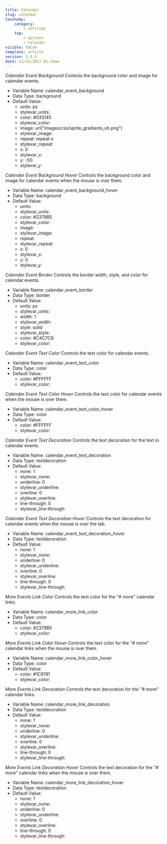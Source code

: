```yaml
---
title: Calendar
slug: calendar
taxonomy:
    category:
        - settings
    tag:
        - options
        - Calendar
visible: false
template: article
version: 5.3.4
date: 12/15/2017 01:24am
---
```


<section class='option'>

*Calendar Event Background*
Controls the background color and image for calendar events.



- Variable Name: calendar_event_background
- Data Type: background
- Default Value: 
	- units: px
	- stylevar_units: 
	- color: #033145
	- stylevar_color: 
	- image: url("images/css/sprite_gradients_vb.png")
	- stylevar_image: 
	- repeat: repeat-x
	- stylevar_repeat: 
	- x: 0
	- stylevar_x: 
	- y: -50
	- stylevar_y: 


</section>
<section class='option'>

*Calendar Event Background Hover*
Controls the background color and image for calendar events when the mouse is over them.



- Variable Name: calendar_event_background_hover
- Data Type: background
- Default Value: 
	- units: 
	- stylevar_units: 
	- color: #2379B5
	- stylevar_color: 
	- image: 
	- stylevar_image: 
	- repeat: 
	- stylevar_repeat: 
	- x: 0
	- stylevar_x: 
	- y: 0
	- stylevar_y: 


</section>
<section class='option'>

*Calendar Event Border*
Controls the border width, style, and color for calendar events.



- Variable Name: calendar_event_border
- Data Type: border
- Default Value: 
	- units: px
	- stylevar_units: 
	- width: 1
	- stylevar_width: 
	- style: solid
	- stylevar_style: 
	- color: #C4C7C8
	- stylevar_color: 


</section>
<section class='option'>

*Calendar Event Text Color*
Controls the text color for calendar events.



- Variable Name: calendar_event_text_color
- Data Type: color
- Default Value: 
	- color: #FFFFFF
	- stylevar_color: 


</section>
<section class='option'>

*Calendar Event Text Color Hover*
Controls the text color for calendar events when the mouse is over them.



- Variable Name: calendar_event_text_color_hover
- Data Type: color
- Default Value: 
	- color: #FFFFFF
	- stylevar_color: 


</section>
<section class='option'>

*Calendar Event Text Decoration*
Controls the text decoration for the text in calendar events.



- Variable Name: calendar_event_text_decoration
- Data Type: textdecoration
- Default Value: 
	- none: 1
	- stylevar_none: 
	- underline: 0
	- stylevar_underline: 
	- overline: 0
	- stylevar_overline: 
	- line-through: 0
	- stylevar_line-through: 


</section>
<section class='option'>

*Calendar Event Text Decoration Hover*
Controls the text decoration for calendar events when the mouse is over the tab.



- Variable Name: calendar_event_text_decoration_hover
- Data Type: textdecoration
- Default Value: 
	- none: 1
	- stylevar_none: 
	- underline: 0
	- stylevar_underline: 
	- overline: 0
	- stylevar_overline: 
	- line-through: 0
	- stylevar_line-through: 


</section>
<section class='option'>

*More Events Link Color*
Controls the text color for the &quot;# more&quot; calendar links.



- Variable Name: calendar_more_link_color
- Data Type: color
- Default Value: 
	- color: #2379B5
	- stylevar_color: 


</section>
<section class='option'>

*More Events Link Color Hover*
Controls the text color for the &quot;# more&quot; calendar links when the mouse is over them.



- Variable Name: calendar_more_link_color_hover
- Data Type: color
- Default Value: 
	- color: #1C6191
	- stylevar_color: 


</section>
<section class='option'>

*More Events Link Decoration*
Controls the text decoration for the &quot;# more&quot; calendar links.



- Variable Name: calendar_more_link_decoration
- Data Type: textdecoration
- Default Value: 
	- none: 1
	- stylevar_none: 
	- underline: 0
	- stylevar_underline: 
	- overline: 0
	- stylevar_overline: 
	- line-through: 0
	- stylevar_line-through: 


</section>
<section class='option'>

*More Events Link Decoration Hover*
Controls the text decoration for the &quot;# more&quot; calendar links when the mouse is over them.



- Variable Name: calendar_more_link_decoration_hover
- Data Type: textdecoration
- Default Value: 
	- none: 1
	- stylevar_none: 
	- underline: 0
	- stylevar_underline: 
	- overline: 0
	- stylevar_overline: 
	- line-through: 0
	- stylevar_line-through: 


</section>
